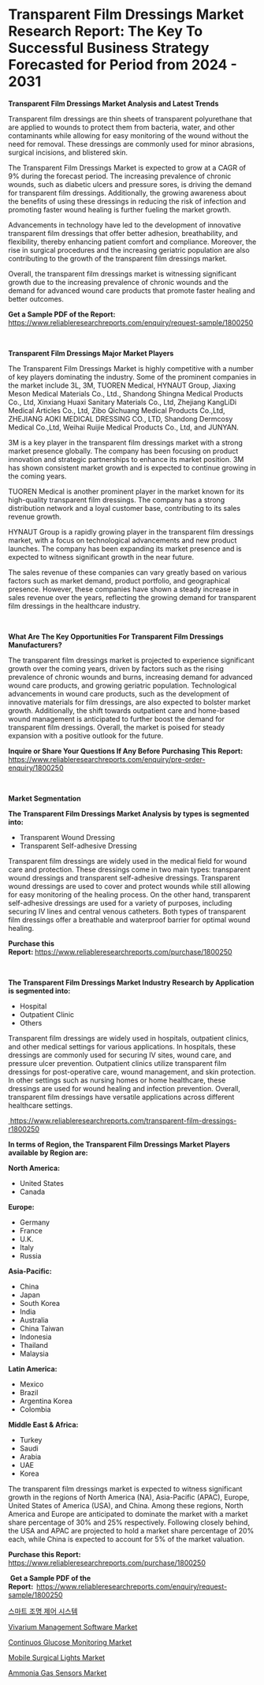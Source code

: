 <p><h1>Transparent Film Dressings Market Research Report: The Key To Successful Business Strategy Forecasted for Period from 2024 - 2031</h1></p><p><strong>Transparent Film Dressings Market Analysis and Latest Trends</strong></p>
<p><p>Transparent film dressings are thin sheets of transparent polyurethane that are applied to wounds to protect them from bacteria, water, and other contaminants while allowing for easy monitoring of the wound without the need for removal. These dressings are commonly used for minor abrasions, surgical incisions, and blistered skin.</p><p>The Transparent Film Dressings Market is expected to grow at a CAGR of 9% during the forecast period. The increasing prevalence of chronic wounds, such as diabetic ulcers and pressure sores, is driving the demand for transparent film dressings. Additionally, the growing awareness about the benefits of using these dressings in reducing the risk of infection and promoting faster wound healing is further fueling the market growth.</p><p>Advancements in technology have led to the development of innovative transparent film dressings that offer better adhesion, breathability, and flexibility, thereby enhancing patient comfort and compliance. Moreover, the rise in surgical procedures and the increasing geriatric population are also contributing to the growth of the transparent film dressings market.</p><p>Overall, the transparent film dressings market is witnessing significant growth due to the increasing prevalence of chronic wounds and the demand for advanced wound care products that promote faster healing and better outcomes.</p></p>
<p><strong>Get a Sample PDF of the Report:&nbsp;</strong> <a href="https://www.reliableresearchreports.com/enquiry/request-sample/1800250">https://www.reliableresearchreports.com/enquiry/request-sample/1800250</a></p>
<p>&nbsp;</p>
<p><strong>Transparent Film Dressings Major Market Players</strong></p>
<p><p>The Transparent Film Dressings Market is highly competitive with a number of key players dominating the industry. Some of the prominent companies in the market include 3L, 3M, TUOREN Medical, HYNAUT Group, Jiaxing Meson Medical Materials Co., Ltd., Shandong Shingna Medical Products Co., Ltd, Xinxiang Huaxi Sanitary Materials Co., Ltd, Zhejiang KangLiDi Medical Articles Co., Ltd, Zibo Qichuang Medical Products Co.,Ltd, ZHEJIANG AOKI MEDICAL DRESSING CO., LTD, Shandong Dermcosy Medical Co.,Ltd, Weihai Ruijie Medical Products Co., Ltd, and JUNYAN.</p><p>3M is a key player in the transparent film dressings market with a strong market presence globally. The company has been focusing on product innovation and strategic partnerships to enhance its market position. 3M has shown consistent market growth and is expected to continue growing in the coming years. </p><p>TUOREN Medical is another prominent player in the market known for its high-quality transparent film dressings. The company has a strong distribution network and a loyal customer base, contributing to its sales revenue growth.</p><p>HYNAUT Group is a rapidly growing player in the transparent film dressings market, with a focus on technological advancements and new product launches. The company has been expanding its market presence and is expected to witness significant growth in the near future.</p><p>The sales revenue of these companies can vary greatly based on various factors such as market demand, product portfolio, and geographical presence. However, these companies have shown a steady increase in sales revenue over the years, reflecting the growing demand for transparent film dressings in the healthcare industry.</p></p>
<p>&nbsp;</p>
<p><strong>What Are The Key Opportunities For Transparent Film Dressings Manufacturers?</strong></p>
<p><p>The transparent film dressings market is projected to experience significant growth over the coming years, driven by factors such as the rising prevalence of chronic wounds and burns, increasing demand for advanced wound care products, and growing geriatric population. Technological advancements in wound care products, such as the development of innovative materials for film dressings, are also expected to bolster market growth. Additionally, the shift towards outpatient care and home-based wound management is anticipated to further boost the demand for transparent film dressings. Overall, the market is poised for steady expansion with a positive outlook for the future.</p></p>
<p><strong>Inquire or Share Your Questions If Any Before Purchasing This Report:</strong> <a href="https://www.reliableresearchreports.com/enquiry/pre-order-enquiry/1800250">https://www.reliableresearchreports.com/enquiry/pre-order-enquiry/1800250</a></p>
<p>&nbsp;</p>
<p><strong>Market Segmentation</strong></p>
<p><strong>The Transparent Film Dressings Market Analysis by types is segmented into:</strong></p>
<p><ul><li>Transparent Wound Dressing</li><li>Transparent Self-adhesive Dressing</li></ul></p>
<p><p>Transparent film dressings are widely used in the medical field for wound care and protection. These dressings come in two main types: transparent wound dressings and transparent self-adhesive dressings. Transparent wound dressings are used to cover and protect wounds while still allowing for easy monitoring of the healing process. On the other hand, transparent self-adhesive dressings are used for a variety of purposes, including securing IV lines and central venous catheters. Both types of transparent film dressings offer a breathable and waterproof barrier for optimal wound healing.</p></p>
<p><strong>Purchase this Report:&nbsp;</strong><a href="https://www.reliableresearchreports.com/purchase/1800250">https://www.reliableresearchreports.com/purchase/1800250</a></p>
<p>&nbsp;</p>
<p><strong>The Transparent Film Dressings Market Industry Research by Application is segmented into:</strong></p>
<p><ul><li>Hospital</li><li>Outpatient Clinic</li><li>Others</li></ul></p>
<p><p>Transparent film dressings are widely used in hospitals, outpatient clinics, and other medical settings for various applications. In hospitals, these dressings are commonly used for securing IV sites, wound care, and pressure ulcer prevention. Outpatient clinics utilize transparent film dressings for post-operative care, wound management, and skin protection. In other settings such as nursing homes or home healthcare, these dressings are used for wound healing and infection prevention. Overall, transparent film dressings have versatile applications across different healthcare settings.</p></p>
<p><a href="https://www.reliableresearchreports.com/transparent-film-dressings-r1800250">&nbsp;https://www.reliableresearchreports.com/transparent-film-dressings-r1800250</a></p>
<p><strong>In terms of Region, the Transparent Film Dressings Market Players available by Region are:</strong></p>
<p>
    <p> <strong> North America: </strong>
        <ul>
            <li>United States</li>
            <li>Canada</li>
        </ul>
        </p> 
    <p> <strong> Europe: </strong>
        <ul>
            <li>Germany</li>
            <li>France</li>
            <li>U.K.</li>
            <li>Italy</li>
            <li>Russia</li>
        </ul>
        </p> 
    <p> <strong> Asia-Pacific: </strong>
        <ul>
            <li>China</li>
            <li>Japan</li>
            <li>South Korea</li>
            <li>India</li>
            <li>Australia</li>
            <li>China Taiwan</li>
            <li>Indonesia</li>
            <li>Thailand</li>
            <li>Malaysia</li>
        </ul>
        </p> 
    <p> <strong> Latin America: </strong>
        <ul>
            <li>Mexico</li>
            <li>Brazil</li>
            <li>Argentina Korea</li>
            <li>Colombia</li>
        </ul>
        </p> 
    <p> <strong> Middle East & Africa: </strong>
        <ul>
            <li>Turkey</li>
            <li>Saudi</li>
            <li>Arabia</li>
            <li>UAE</li>
            <li>Korea</li>
        </ul>
    </p>
    </p>
<p><p>The transparent film dressings market is expected to witness significant growth in the regions of North America (NA), Asia-Pacific (APAC), Europe, United States of America (USA), and China. Among these regions, North America and Europe are anticipated to dominate the market with a market share percentage of 30% and 25% respectively. Following closely behind, the USA and APAC are projected to hold a market share percentage of 20% each, while China is expected to account for 5% of the market valuation.</p></p>
<p><strong>Purchase this Report: </strong><a href="https://www.reliableresearchreports.com/purchase/1800250">https://www.reliableresearchreports.com/purchase/1800250</a></p>
<p>&nbsp;<strong>Get a Sample PDF of the Report:&nbsp;&nbsp;</strong><a href="https://www.reliableresearchreports.com/enquiry/request-sample/1800250">https://www.reliableresearchreports.com/enquiry/request-sample/1800250</a></p>
<p><strong></strong></p>
<p><p><a href="https://medium.com/@mujgankortalih/%EC%8A%A4%EB%A7%88%ED%8A%B8-%EC%A1%B0%EB%AA%85-%EC%A0%9C%EC%96%B4-%EC%8B%9C%EC%8A%A4%ED%85%9C-%EC%8B%9C%EC%9E%A5-%EC%98%88%EC%B8%A1-%EC%8B%9C%EC%9E%A5-%EB%8F%99%ED%96%A5-%EB%B0%8F-%EC%98%81%ED%96%A5-%EB%B6%84%EC%84%9D-2024-2031-796b149669a2">스마트 조명 제어 시스템</a></p><p><a href="https://issuu.com/reportprime-2/docs/vivarium-management-software-market-size-2030.pptx">Vivarium Management Software Market</a></p><p><a href="https://github.com/gdfhhhj/Market-Research-Report-List-6/blob/main/continuos-glucose-monitoring-market.md">Continuos Glucose Monitoring Market</a></p><p><a href="https://github.com/RichRobinson5/Market-Research-Report-List-6/blob/main/mobile-surgical-lights-market.md">Mobile Surgical Lights Market</a></p><p><a href="https://medium.com/@rebecca.smith5467/ammonia-gas-sensors-market-research-report-includes-analysis-on-market-size-share-and-growth-rate-d8f81a658a63">Ammonia Gas Sensors Market</a></p></p>